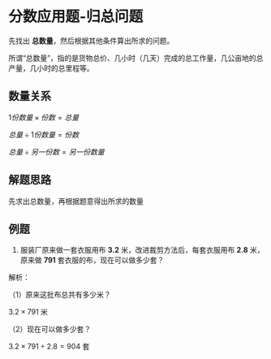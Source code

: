 # 分数应用题-归总问题

先找出 **总数量**，然后根据其他条件算出所求的问题。

所谓“总数量”，指的是货物总价、几小时（几天）完成的总工作量，几公亩地的总产量，几小时的总里程等。

## 数量关系

$1份数量\times 份数=总量$

$总量\div 1份数量 = 份数$

$总量\div 另一份数 = 另一份数量$

## 解题思路

先求出总数量，再根据题意得出所求的数量

## 例题

1. 服装厂原来做一套衣服用布 **3.2** 米，改进裁剪方法后，每套衣服用布 **2.8** 米，原来做 **791** 套衣服的布，现在可以做多少套？

解析：

（1）原来这批布总共有多少米？

$3.2\times 791$ 米

（2）现在可以做多少套？

$3.2\times 791 \div 2.8=904$ 套
